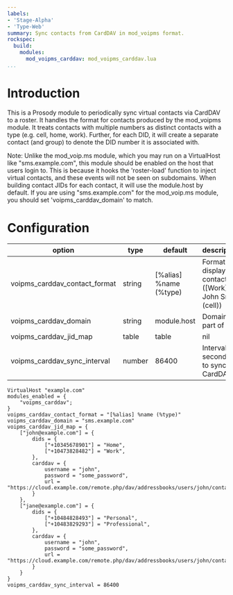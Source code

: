 ```yaml
---
labels:
- 'Stage-Alpha'
- 'Type-Web'
summary: Sync contacts from CardDAV in mod_voipms format.
rockspec:
  build:
    modules:
      mod_voipms_carddav: mod_voipms_carddav.lua
...
```


Introduction
============

This is a Prosody module to periodically sync virtual contacts via CardDAV to a roster. It handles the format for contacts produced by the mod_voipms module. It treats contacts with multiple numbers as distinct contacts with a type (e.g. cell, home, work). Further, for each DID, it will create a separate contact (and group) to denote the DID number it is associated with.

Note: Unlike the mod_voip.ms module, which you may run on a VirtualHost like "sms.example.com", this module should be enabled on the host that users login to. This is because it hooks the 'roster-load' function to inject virtual contacts, and these events will not be seen on subdomains. When building contact JIDs for each contact, it will use the module.host by default. If you are using "sms.example.com" for the mod_voip.ms module, you should set 'voipms_carddav_domain' to match.

Configuration
=============

| option                            | type   | default                | description
|-----------------------------------|--------|------------------------|------------|
| voipms\_carddav\_contact\_format  | string | [%alias] %name (%type) | Format to display contacts ([Work] John Smith (cell))
| voipms\_carddav\_domain           | string | module.host            | Domain part of JID
| voipms\_carddav\_jid\_map | table | table  | nil                    | JID->DIDs/CardDAV
| voipms\_carddav\_sync\_interval   | number | 86400                  | Interval (in seconds) to sync CardDAV
```
VirtualHost "example.com"
modules_enabled = {
    "voipms_carddav";
}
voipms_carddav_contact_format = "[%alias] %name (%type)"
voipms_carddav_domain = "sms.example.com"
voipms_carddav_jid_map = {
    ["john@example.com"] = {
        dids = {
            ["+10345678901"] = "Home",
            ["+10473828482"] = "Work",
        },
        carddav = {
            username = "john",
            password = "some_password",
            url = "https://cloud.example.com/remote.php/dav/addressbooks/users/john/contacts/"
        }
    },
    ["jane@example.com"] = {
        dids = {
            ["+10484828493"] = "Personal",
            ["+10483829293"] = "Professional",
        },
        carddav = {
            username = "john",
            password = "some_password",
            url = "https://cloud.example.com/remote.php/dav/addressbooks/users/john/contacts/"
        }
    }
}
voipms_carddav_sync_interval = 86400
```
